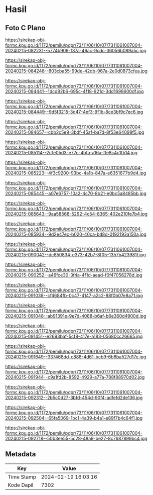 # Hasil

## Foto C Plano

https://sirekap-obj-formc.kpu.go.id/1172/pemilu/pdpr/73/11/06/10/07/7311061007004-20240215-082231--5774b909-f37a-46ac-9cdc-36056b089a5c.jpg

https://sirekap-obj-formc.kpu.go.id/1172/pemilu/pdpr/73/11/06/10/07/7311061007004-20240215-084248--803cba55-99de-42db-967a-2e0d0873cfea.jpg

https://sirekap-obj-formc.kpu.go.id/1172/pemilu/pdpr/73/11/06/10/07/7311061007004-20240215-084441--1dcd82b6-695c-4f18-921d-3dd1698600df.jpg

https://sirekap-obj-formc.kpu.go.id/1172/pemilu/pdpr/73/11/06/10/07/7311061007004-20240215-084449--9d5f3215-3d47-4ef3-9f1b-8ce3bf9c7ec6.jpg

https://sirekap-obj-formc.kpu.go.id/1172/pemilu/pdpr/73/11/06/10/07/7311061007004-20240215-084657--cbb2c5e9-3bdf-45af-ba7d-8f53e64099f5.jpg

https://sirekap-obj-formc.kpu.go.id/1172/pemilu/pdpr/73/11/06/10/07/7311061007004-20240215-085114--2c1e05d3-e77c-4bfa-a16a-ffe8c4c1fb14.jpg

https://sirekap-obj-formc.kpu.go.id/1172/pemilu/pdpr/73/11/06/10/07/7311061007004-20240215-085223--4f3c9200-93bc-4a1b-847a-e6351677b9d4.jpg

https://sirekap-obj-formc.kpu.go.id/1172/pemilu/pdpr/73/11/06/10/07/7311061007004-20240215-085445--a07e6757-10a2-4c70-8b21-e0bc5a8485bb.jpg

https://sirekap-obj-formc.kpu.go.id/1172/pemilu/pdpr/73/11/06/10/07/7311061007004-20240215-085643--9aa58568-5292-4c54-8365-402e210fe7b4.jpg

https://sirekap-obj-formc.kpu.go.id/1172/pemilu/pdpr/73/11/06/10/07/7311061007004-20240215-085934--9d2e47ec-b020-40ca-bd8d-0192193a150a.jpg

https://sirekap-obj-formc.kpu.go.id/1172/pemilu/pdpr/73/11/06/10/07/7311061007004-20240215-090042--dc850834-e373-42b7-8f05-1357b423981f.jpg

https://sirekap-obj-formc.kpu.go.id/1172/pemilu/pdpr/73/11/06/10/07/7311061007004-20240215-090252--a46fce30-3f4a-4f1d-aead-f0f47056278d.jpg

https://sirekap-obj-formc.kpu.go.id/1172/pemilu/pdpr/73/11/06/10/07/7311061007004-20240215-091038--cf4684fb-0c47-4147-a2c2-88f0b07e8a71.jpg

https://sirekap-obj-formc.kpu.go.id/1172/pemilu/pdpr/73/11/06/10/07/7311061007004-20240215-091048--ab91391e-9e7d-4088-b6af-b6e360d4900d.jpg

https://sirekap-obj-formc.kpu.go.id/1172/pemilu/pdpr/73/11/06/10/07/7311061007004-20240215-091451--e2693baf-5cf8-417e-a183-05680cc26665.jpg

https://sirekap-obj-formc.kpu.go.id/1172/pemilu/pdpr/73/11/06/10/07/7311061007004-20240215-091649--337468dd-c888-4d61-bcb9-6b6ba527d17e.jpg

https://sirekap-obj-formc.kpu.go.id/1172/pemilu/pdpr/73/11/06/10/07/7311061007004-20240215-091944--c9a1fd2b-8592-4929-a77a-788f88970d02.jpg

https://sirekap-obj-formc.kpu.go.id/1172/pemilu/pdpr/73/11/06/10/07/7311061007004-20240215-092312--2b5c0d27-3bfd-454d-90f4-adfefd2de136.jpg

https://sirekap-obj-formc.kpu.go.id/1172/pemilu/pdpr/73/11/06/10/07/7311061007004-20240215-092504--65fa5069-1bc1-4a39-b4a1-e89f7b4c64f1.jpg

https://sirekap-obj-formc.kpu.go.id/1172/pemilu/pdpr/73/11/06/10/07/7311061007004-20240215-092718--50b3ee55-5c28-48a9-be27-8c7687899bc4.jpg


## Metadata

| Key        | Value               |
| ---------- | ------------------- |
| Time Stamp | 2024-02-19 16:03:16 |
| Kode Dapil | 7302                |



